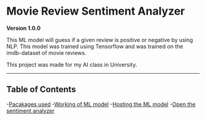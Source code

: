 # Movie Review Sentiment Analyzer 

**Version 1.0.0**

This ML model will guess if a given review is positive or negative by using NLP. This model was trained using Tensorflow and was trained on the imdb-dataset of movie reviews.

This project was made for my AI class in University.

---

## Table of Contents
-[Pacakages used](#pacakages-used)
-[Working of ML model](#working-of-ml-model)
-[Hosting the ML model](#hosting-the-ml-model)
-[Open the sentiment analyzer](#open-the-sentiment-analyzer)


